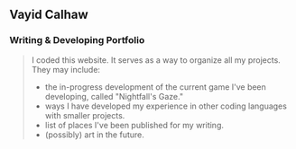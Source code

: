 ## Vayid Calhaw
### Writing & Developing Portfolio

> I coded this website. It serves as a way to organize all my projects. They may include:
>  - the in-progress development of the current game I've been developing, called "Nightfall's Gaze."
>  - ways I have developed my experience in other coding languages with smaller projects.
>  - list of places I've been published for my writing.
>  - (possibly) art in the future.
